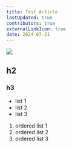 ```yaml
---
title: Test Article
lastUpdated: true
contributors: true
externalLinkIcon: true
date: 2024-07-21
---
```

![](/media/星街彗星.png)

## h2

### h3

* l﻿ist 1
* l﻿ist 2
* l﻿ist 3

1. ordered list 1
2. ordered list 2
3. ordered list 3